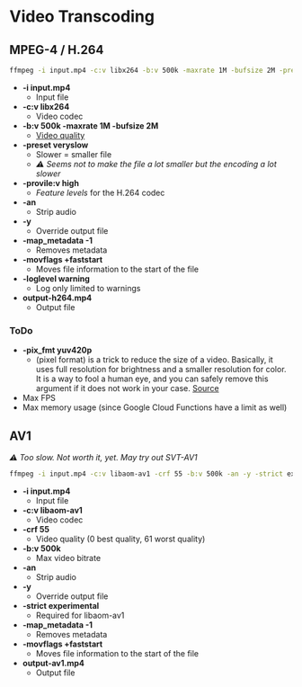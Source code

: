 # Video Transcoding

## MPEG-4 / H.264

```sh
ffmpeg -i input.mp4 -c:v libx264 -b:v 500k -maxrate 1M -bufsize 2M -preset veryfast -profile:v high -an -y -map_metadata -1 -movflags +faststart -loglevel warning output-h264.mp4
```

* **-i input.mp4**
  * Input file
* **-c:v libx264**
  * Video codec
* **-b:v 500k -maxrate 1M -bufsize 2M**
  * [Video quality](https://trac.ffmpeg.org/wiki/Limiting%20the%20output%20bitrate>)
* **-preset veryslow**
  * Slower = smaller file
  * _⚠ Seems not to make the file a lot smaller but the encoding a lot slower_
* **-provile:v high**
  * _Feature levels_ for the H.264 codec
* **-an**
  * Strip audio
* **-y**
  * Override output file
* **-map_metadata -1**
  * Removes metadata
* **-movflags +faststart**
  * Moves file information to the start of the file
* **-loglevel warning**
  * Log only limited to warnings
* **output-h264.mp4**
  * Output file

### ToDo

* **-pix_fmt yuv420p**
  * (pixel format) is a trick to reduce the size of a video. Basically, it uses full resolution for brightness and a smaller resolution for color. It is a way to fool a human eye, and you can safely remove this argument if it does not work in your case. [Source](https://evilmartians.com/chronicles/better-web-video-with-av1-codec)
* Max FPS
* Max memory usage (since Google Cloud Functions have a limit as well)

## AV1

_⚠ Too slow. Not worth it, yet. May try out SVT-AV1_

```sh
ffmpeg -i input.mp4 -c:v libaom-av1 -crf 55 -b:v 500k -an -y -strict experimental -map_metadata -1 -movflags +faststart output-av1.mp4
```

* **-i input.mp4**
  * Input file
* **-c:v libaom-av1**
  * Video codec
* **-crf 55**
  * Video quality (0 best quality, 61 worst quality)
* **-b:v 500k**
  * Max video bitrate
* **-an**
  * Strip audio
* **-y**
  * Override output file
* **-strict experimental**
  * Required for libaom-av1
* **-map_metadata -1**
  * Removes metadata
* **-movflags +faststart**
  * Moves file information to the start of the file
* **output-av1.mp4**
  * Output file

